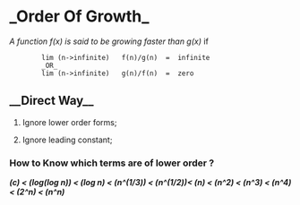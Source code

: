 <h1>_Order Of Growth_</h1>



_A function  f(x)  is  said  to  be  growing  faster  than   g(x)_   if

            lim (n->infinite)   f(n)/g(n)  =  infinite 
            _OR_
            lim (n->infinite)   g(n)/f(n)  =  zero 

<h2>__Direct Way__</h2>



1. Ignore lower order forms;

2. Ignore leading constant;


<h3> How to Know which terms are of lower order ? </h3>

<b>_(c) < <b>(log(log n))</b> < <b>(log n)</b> <<b> (n^(1/3))</b> < <b>(n^(1/2))</b><<b> (n)</b> < <b>(n^2)</b> < <b>(n^3)</b> < <b>(n^4)</b> < <b>(2^n) </b> < <b>(n^n)_</b>
